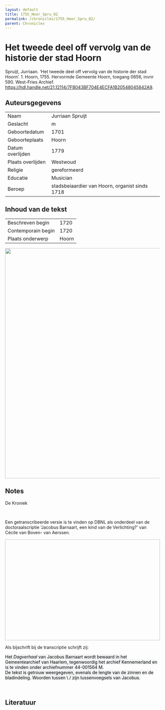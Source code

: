```yaml
---
layout: default
title: 1755_Hoor_Spru_02
permalink: /chronicles/1755_Hoor_Spru_02/
parent: Chronicles
--- 
```



# Het tweede deel off vervolg van de historie der stad Hoorn 

Spruijt, Jurriaan. ‘Het tweede deel off vervolg van de historie der stad Hoorn’. 1. Hoorn, 1755. Hervormde Gemeente Hoorn, toegang 0656, invnr 590. West-Fries Archief. https://hdl.handle.net/21.12114/7FB043BF704E4ECFA1B20548045842A9. 

## Auteursgegevens 

| | | 
| --------------- | --------------- | 
| Naam | Jurriaan Spruijt | 
| Geslacht | m | 
 | Geboortedatum | 1701 | 
| Geboorteplaats | Hoorn | 
| Datum overlijden | 1779 | 
| Plaats overlijden | Westwoud | 
| Religie | gereformeerd | 
| Educatie | Musician | 
| Beroep | stadsbeiaardier van Hoorn, organist sinds 1718 | 

## Inhoud van de tekst 

| | | 
| --------------- | --------------- | 
| Beschreven begin | 1720 | 
| Contemporain begin | 1720 | 
| Plaats onderwerp | Hoorn | 

[<img src="..\..\barplots_chronicles\1755_Hoor_Spru_02.jpg" width="750"/>](..\..\barplots_chronicles\1755_Hoor_Spru_02.jpg) 

## Notes 

<div data-schema-version="8"><p>De Kroniek</p>
<p>&nbsp;</p>
<p>Een getranscribeerde versie is te vinden op DBNL als onderdeel van de doctoraalscriptie 'Jacobus Barnaart, een kind van de Verlichting?' van Cécile van Boven- van Aerssen.</p>
<p><img alt="" data-attachment-key="XMKBAG3I" width="606" height="329"></p>
<p>Als bijschrift bij de transcriptie schrijft zij:</p>
<p><span style="color: #000000"><span style="background-color: #f3f4f5">Het&nbsp;</span></span><em><span style="color: #000000"><span style="background-color: #f3f4f5">Dagverhaal</span></span></em><span style="color: #000000"><span style="background-color: #f3f4f5">&nbsp;van Jacobus Barnaart wordt bewaard in het Gemeentearchief van Haarlem, tegenwoordig het archief Kennemerland en is te vinden onder archiefnummer 44-001564 M.<br>De tekst is getrouw weergegeven, evenals de lengte van de zinnen en de bladindeling. Woorden tussen \ / zijn tussenvoegsels van Jacobus.</span></span></p>
<p>&nbsp;</p>
</div> 

## Literatuur 

